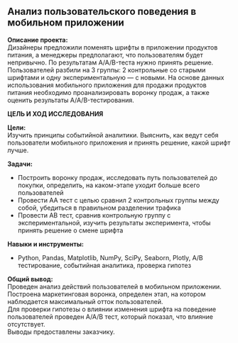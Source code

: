 ﻿## Анализ пользовательского поведения в мобильном приложении

**Описание проекта:**\
Дизайнеры предложили поменять шрифты в приложении продуктов питания, а менеджеры предполагают, что пользователям будет непривычно. По результатам A/A/B-теста нужно принять решение. Пользователей разбили на 3 группы: 2 контрольные со старыми шрифтами и одну экспериментальную — с новыми.
На основе данных использования мобильного приложения для продажи продуктов питания необходимо проанализировать воронку продаж, а также оценить результаты A/A/B-тестирования.

**ЦЕЛЬ И ХОД ИССЛЕДОВАНИЯ**

**Цели:**\
Изучить принципы событийной аналитики. Выяснить, как ведут себя пользователи мобильного приложения и принять решение, какой шрифт лучше.

**Задачи:**
- Построить воронку продаж, исследовать путь пользователей до покупки, определить, на каком-этапе уходит больше всего пользователей
- Провести АА тест с целью сравнил 2 контрольных группы между собой, убедиться в правильном разделении трафика
- Провести АВ тест, сравнив контрольную группу с экспериментальной, изучить результаты эксперимента, чтобы принять решение о смене шрифта


**Навыки и инструменты:**
  - Python, Pandas, Matplotlib, NumPy, SciPy, Seaborn, Plotly, A/B тестирование, событийная аналитика, проверка гипотез

**Общий вывод:**\
Проведен анализ действий пользователей в мобильном приложении. Построена маркетинговая воронка, определен этап, на котором наблюдается максимальный отток пользователей.\
Для проверки гипотезы о влиянии изменения шрифта на поведение пользователей проведен A/A/B тест, который показал, что влияние отсутствует.\
Выводы предоставлены заказчику.

